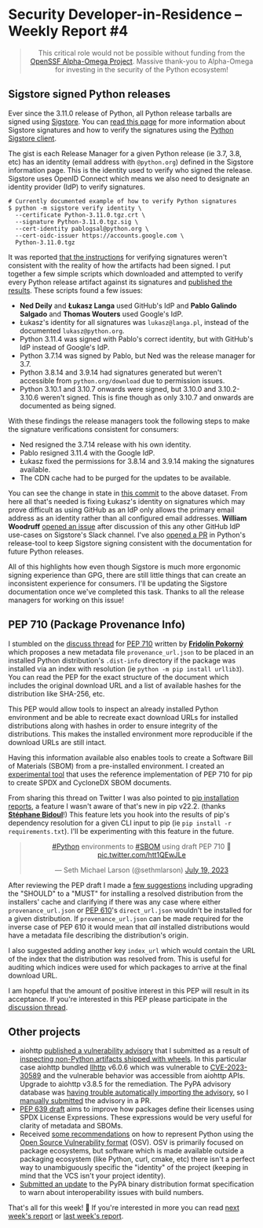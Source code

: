 # Security Developer-in-Residence – Weekly Report #4

<blockquote>
  <center>This critical role would not be possible without funding from the <a href="https://alpha-omega.dev">OpenSSF Alpha-Omega Project</a>.
  Massive thank-you to Alpha-Omega for investing in the security of the Python ecosystem!</center>
</blockquote>

## Sigstore signed Python releases

Ever since the 3.11.0 release of Python, all Python release tarballs are signed using [Sigstore](https://www.sigstore.dev).
You can [read this page](https://www.python.org/download/sigstore/) for more information about
Sigstore signatures and how to verify the signatures using the [Python Sigstore client](https://github.com/sigstore/sigstore-python).

The gist is each Release Manager for a given Python release (ie 3.7, 3.8, etc) has an identity (email address with `@python.org`)
defined in the Sigstore information page. This is the identity used to verify who signed the release. Sigstore uses OpenID Connect
which means we also need to designate an identity provider (IdP) to verify signatures.

```shell
# Currently documented example of how to verify Python signatures
$ python -m sigstore verify identity \
  --certificate Python-3.11.0.tgz.crt \
  --signature Python-3.11.0.tgz.sig \
  --cert-identity pablogsal@python.org \
  --cert-oidc-issuer https://accounts.google.com \
  Python-3.11.0.tgz
```

It was reported [that the instructions](https://github.com/sigstore/sigstore-python/issues/600) for verifying signatures weren't
consistent with the reality of how the artifacts had been signed. I put together a few simple scripts which downloaded
and attempted to verify every Python release artifact against its signatures and [published the results](https://github.com/sethmlarson/verify-python-release-signatures/).
These scripts found a few issues:

- **Ned Deily** and **Łukasz Langa** used GitHub's IdP and **Pablo Galindo Salgado** and **Thomas Wouters** used Google's IdP.
- Łukasz's identity for all signatures was `lukasz@langa.pl`, instead of the documented `lukasz@python.org`.
- Python 3.11.4 was signed with Pablo's correct identity, but with GitHub's IdP instead of Google's IdP.
- Python 3.7.14 was signed by Pablo, but Ned was the release manager for 3.7.
- Python 3.8.14 and 3.9.14 had signatures generated but weren't accessible from `python.org/download` due to permission issues.
- Python 3.10.1 and 3.10.7 onwards were signed, but 3.10.0 and 3.10.2-3.10.6 weren't signed. This is fine though as only 3.10.7
  and onwards are documented as being signed.

With these findings the release managers took the following steps to make the signature verifications consistent for consumers:

- Ned resigned the 3.7.14 release with his own identity.
- Pablo resigned 3.11.4 with the Google IdP.
- Łukasz fixed the permissions for 3.8.14 and 3.9.14 making the signatures available.
- The CDN cache had to be purged for the updates to be available.

You can see the change in state in [this commit](https://github.com/sethmlarson/verify-python-release-signatures/commit/c16b7822e5e8bdeaf4fae3ef4ad687235a05444c) to the above dataset.
From here all that's needed is fixing Łukasz's identity on signatures which may prove difficult as using GitHub
as an IdP only allows the primary email address as an identity rather than all configured email addresses.
**William Woodruff** [opened an issue](https://github.com/sigstore/fulcio/issues/1283) after discussion of this any other GitHub IdP use-cases on Sigstore's Slack channel.
I've also [opened a PR](https://github.com/python/release-tools/pull/51) in Python's release-tool to keep Sigstore
signing consistent with the documentation for future Python releases.

All of this highlights how even though Sigstore is much more ergonomic signing experience than GPG, there are still little things that can create an inconsistent experience for consumers.
I'll be updating the Sigstore documentation once we've completed this task. Thanks to all the release managers for working on this issue!

## PEP 710 (Package Provenance Info)

I stumbled on the [discuss thread](https://discuss.python.org/t/pep-710-recording-the-provenance-of-installed-packages/25428) for [PEP 710](https://peps.python.org/pep-0710/) written by [**Fridolín Pokorný**](https://fridex.github.io/) which proposes a new metadata file `provenance_url.json`
to be placed in an installed Python distribution's `.dist-info` directory if the package was
installed via an index with resolution (ie `python -m pip install urllib3`). You can read the PEP for
the exact structure of the document which includes the original download URL and a list of available hashes
for the distribution like SHA-256, etc.

<div>
<div class="row">
<div class="col-6">

<p>This PEP would allow tools to inspect an already installed Python environment and be able to recreate
exact download URLs for installed distributions along with hashes in order to ensure integrity of the distributions. This makes
the installed environment more reproducible if the download URLs are still intact.</p>

<p>Having this information available also enables tools to create a Software Bill of Materials (SBOM) from a pre-installed environment.
I created an <a href="https://github.com/sethmlarson/pip-sbom">experimental tool</a> that uses the reference implementation of PEP 710 for pip to create SPDX and CycloneDX SBOM documents.</p>

<p>From sharing this thread on Twitter I was also pointed to <a href="https://pip.pypa.io/en/stable/reference/installation-report/">pip installation reports</a>, a feature I wasn't aware of that's new in pip v22.2. (thanks <strong><a href="https://twitter.com/SBidoul">Stéphane Bidoul</a></strong>!)
This feature lets you hook into the results of pip's dependency resolution for a given CLI input to pip (ie <code>pip install -r requirements.txt</code>). I'll be experimenting with this feature in the future.</p>

</div>
<div class="col-6">
<center>
<blockquote class="twitter-tweet"><p lang="en" dir="ltr"><a href="https://twitter.com/hashtag/Python?src=hash&amp;ref_src=twsrc%5Etfw">#Python</a> environments to <a href="https://twitter.com/hashtag/SBOM?src=hash&amp;ref_src=twsrc%5Etfw">#SBOM</a> using draft PEP 710 👀 <a href="https://t.co/htt1QEwJLe">pic.twitter.com/htt1QEwJLe</a></p>&mdash; Seth Michael Larson (@sethmlarson) <a href="https://twitter.com/sethmlarson/status/1681672012568096771?ref_src=twsrc%5Etfw">July 19, 2023</a></blockquote> <script async src="https://platform.twitter.com/widgets.js" charset="utf-8"></script> 
</center>
</div>
</div>
</div>

After reviewing the PEP draft I made a [few suggestions](https://discuss.python.org/t/pep-710-recording-the-provenance-of-installed-packages/25428/6)
including upgrading the "SHOULD" to a "MUST" for installing a resolved distribution from the installers' cache and clarifying if there was any
case where either `provenance_url.json` or [PEP 610](https://peps.python.org/pep-0610/)'s `direct_url.json` wouldn't be installed for a given distribution. If `provenance_url.json` can
be made required for the inverse case of PEP 610 it would mean that *all* installed distributions would
have a metadata file describing the distribution's origin.

I also suggested adding another key `index_url` which would contain the URL of the index that the distribution
was resolved from. This is useful for auditing which indices were used for which packages to arrive at the final download URL.

I am hopeful that the amount of positive interest in this PEP will result in its acceptance. If you're interested
in this PEP please participate in the [discussion thread](https://discuss.python.org/t/pep-710-recording-the-provenance-of-installed-packages/25428).

## Other projects

- aiohttp [published a vulnerability advisory](https://github.com/aio-libs/aiohttp/security/advisories/GHSA-45c4-8wx5-qw6w) that I submitted as a result of
  [inspecting non-Python artifacts shipped with wheels](https://sethmlarson.dev/security-developer-in-residence-weekly-report-2#bundled-libraries-in-python-distributions).
  In this particular case aiohttp bundled [llhttp](https://github.com/nodejs/llhttp) v6.0.6 which was vulnerable to [CVE-2023-30589](https://github.com/advisories/GHSA-cggh-pq45-6h9x) and the vulnerable behavior was accessible from
  aiohttp APIs. Upgrade to aiohttp v3.8.5 for the remediation. The PyPA advisory database was [having trouble automatically importing the advisory](https://github.com/pypa/advisory-database/issues/133),
  so I [manually submitted](https://github.com/pypa/advisory-database/pull/134) the advisory in a PR.
- [PEP 639 draft](https://peps.python.org/pep-0639/) aims to improve how packages define their licenses using SPDX License Expressions.
  These expressions would be very useful for clarity of metadata and SBOMs.
- Received [some recommendations](https://github.com/ossf/osv-schema/issues/94#issuecomment-1637409389) on how to represent Python using the [Open Source Vulnerability format](https://ossf.github.io/osv-schema/)
  (OSV). OSV is primarily focused on package ecosystems, but software which is made available outside a packaging ecosystem (like Python, curl, cmake, etc)
  there isn't a perfect way to unambiguously specific the "identity" of the project (keeping in mind that the VCS isn't your project identity).
- [Submitted an update](https://github.com/pypa/packaging.python.org/pull/1277) to the PyPA binary distribution format specification to warn about interoperability issues with build numbers.

That's all for this week! 👋 If you're interested in more you can read [next week's report](https://sethmlarson.dev/security-developer-in-residence-weekly-report-3) or [last week's report](https://sethmlarson.dev/security-developer-in-residence-weekly-report-5).
